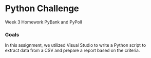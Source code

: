# Python Challenge
Week 3 Homework PyBank and PyPoll

### Goals
In this assignment, we utilized Visual Studio to write a Python script to extract data from a CSV and prepare a report based on the criteria. 
